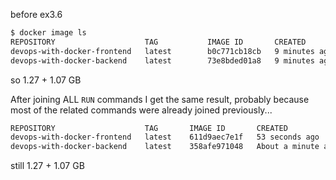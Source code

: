 before ex3.6

```sh
$ docker image ls
REPOSITORY                    TAG           IMAGE ID       CREATED         SIZE
devops-with-docker-frontend   latest        b0c771cb18cb   9 minutes ago   1.27GB
devops-with-docker-backend    latest        73e8bded01a8   9 minutes ago   1.07GB
```
so 1.27 + 1.07 GB

After joining ALL `RUN` commands I get the same result, probably because most of the related commands were already joined previously...

```sh
REPOSITORY                    TAG       IMAGE ID       CREATED              SIZE
devops-with-docker-frontend   latest    611d9aec7e1f   53 seconds ago       1.27GB
devops-with-docker-backend    latest    358afe971048   About a minute ago   1.07GB
```
still 1.27 + 1.07 GB
